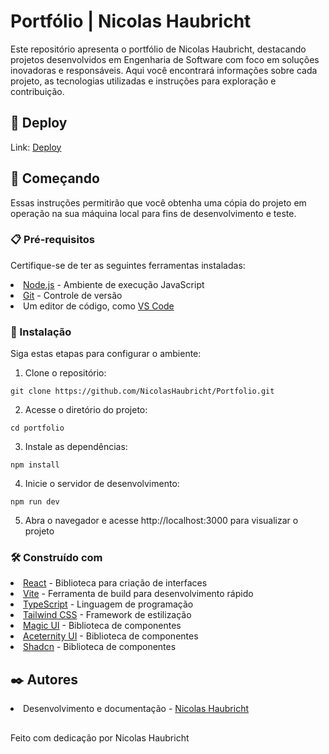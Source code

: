 # Portfólio | Nicolas Haubricht

Este repositório apresenta o portfólio de Nicolas Haubricht, destacando projetos desenvolvidos em Engenharia de Software com foco em soluções inovadoras e responsáveis. Aqui você encontrará informações sobre cada projeto, as tecnologias utilizadas e instruções para exploração e contribuição.

## 🎉 Deploy
Link: <a href='https://portfolio-nicolas-haubricht-silk.vercel.app/'>Deploy</a>

## 🚀 Começando

Essas instruções permitirão que você obtenha uma cópia do projeto em operação na sua máquina local para fins de desenvolvimento e teste.

### 📋 Pré-requisitos

Certifique-se de ter as seguintes ferramentas instaladas:
<li><a href='https://nodejs.org/pt'>Node.js</a> - Ambiente de execução JavaScript</li>
<li><a href='https://git-scm.com/'>Git</a> - Controle de versão</li>
<li>Um editor de código, como <a href='https://code.visualstudio.com/'>VS Code</a></li>


### 🔧 Instalação

Siga estas etapas para configurar o ambiente:

1. Clone o repositório:

```
git clone https://github.com/NicolasHaubricht/Portfolio.git
```
2. Acesse o diretório do projeto:
```
cd portfolio
```
3. Instale as dependências:
```
npm install
```
4. Inicie o servidor de desenvolvimento:
```
npm run dev
```
5. Abra o navegador e acesse http://localhost:3000 para visualizar o projeto


### 🛠️ Construído com
<li><a href='https://react.dev/'>React</a> - Biblioteca para criação de interfaces</li>
<li><a href='https://vite.dev/'>Vite</a> - Ferramenta de build para desenvolvimento rápido</li>
<li><a href='https://www.typescriptlang.org/'>TypeScript</a> - Linguagem de programação</li>
<li><a href='https://tailwindcss.com/'>Tailwind CSS</a> - Framework de estilização</li>
<li><a href='https://magicui.design/'>Magic UI</a> - Biblioteca de componentes</li>
<li><a href='https://ui.aceternity.com/'>Aceternity UI</a> - Biblioteca de componentes</li>
<li><a href='https://ui.shadcn.com/'>Shadcn</a> - Biblioteca de componentes</li>

## ✒️ Autores

<li>Desenvolvimento e documentação - <a href='https://github.com/NicolasHaubricht/'>Nicolas Haubricht</a></li> 

##
Feito com dedicação por Nicolas Haubricht

